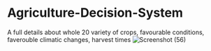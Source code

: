 # Agriculture-Decision-System
A full details about whole 20 variety of  crops, favourable conditions, faverouble climatic changes, harvest times
![Screenshot (56)](https://user-images.githubusercontent.com/61191750/103553371-5c632700-4ed3-11eb-93d7-5b0bc0318c63.png)

